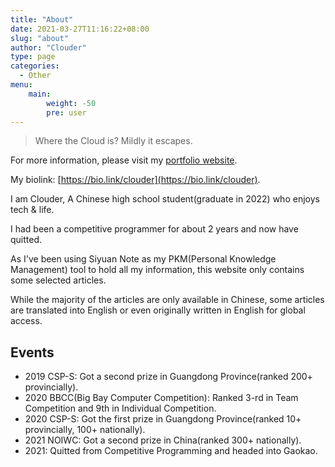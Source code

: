 ```yaml
---
title: "About"
date: 2021-03-27T11:16:22+08:00
slug: "about"
author: "Clouder"
type: page
categories:
  - Other
menu:
    main:
        weight: -50
        pre: user
---
```


> Where the Cloud is? Mildly it escapes.

For more information, please visit my [portfolio website](https://about.codein.icu/).

My biolink: [https://bio.link/clouder](https://bio.link/clouder).

I am Clouder, A Chinese high school student(graduate in 2022) who enjoys tech & life.

I had been a competitive programmer for about 2 years and now have quitted.

As I've been using Siyuan Note as my PKM(Personal Knowledge Management) tool to hold all my information, this website only contains some selected articles.

While the majority of the articles are only available in Chinese, some articles are translated into English or even originally written in English for global access.

## Events

- 2019 CSP-S: Got a second prize in Guangdong Province(ranked 200+ provincially).
- 2020 BBCC(Big Bay Computer Competition): Ranked 3-rd in Team Competition and 9th in Individual Competition.
- 2020 CSP-S: Got the first prize in Guangdong Province(ranked 10+ provincially, 100+ nationally).
- 2021 NOIWC: Got a second prize in China(ranked 300+ nationally).
- 2021: Quitted from Competitive Programming and headed into Gaokao.
